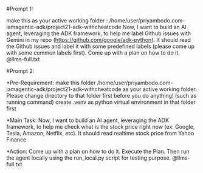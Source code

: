 #Prompt 1:

make this as your active working folder : /home/user/priyambodo.com-iamagentic-adk/project21-adk-withcheatcode
Now, I want to build an AI agent, leveraging the ADK framework, to help me label Github issues with Gemini in my repo (https://github.com/google/adk-python). It should read the Github issues and label it with some predefined labels (please come up with some common labels first). Come up with a plan on how to do it. @llms-full.txt


#Prompt 2:

*Pre-Requirement:
make this folder /home/user/priyambodo.com-iamagentic-adk/project21-adk-withcheatcode as your active working folder. Please change directory to that folder first before you do anything! (such as running command)
create .venv as python virtual environment in that folder first

*Main Task:
Now, I want to build an AI agent, leveraging the ADK framework, to help me check what is the stock price right now (ex: Google, Tesla, Amazon, Netflix, etc). It should read realtime stock price from Yahoo Finance. 

*Action:
Come up with a plan on how to do it. Execute the Plan. Then run the agent locally using the run_local.py script for testing purpose.
@llms-full.txt
